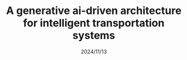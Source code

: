---
title: "A generative ai-driven architecture for intelligent transportation systems"
collection: publications
category: conferences
permalink: /publication/A generative ai-driven architecture for intelligent transportation systems
venue: 'Accepted at IEEE 10th World Forum on Internet of Things, 2024'
date: 2024/11/13
---